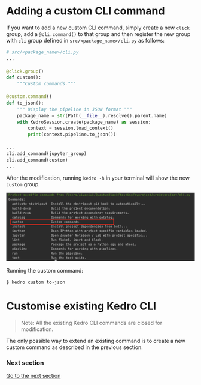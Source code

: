 # Adding a custom CLI command

If you want to add a new custom CLI command, simply create a new `click` group, add a `@cli.command()` to that group and then register the new group with `cli` group defined in `src/<package_name>/cli.py` as follows:

```python
# src/<package_name>/cli.py
...

@click.group()
def custom():
    """Custom commands."""

@custom.command()
def to_json():
    """ Display the pipeline in JSON format """
    package_name = str(Path(__file__).resolve().parent.name)
    with KedroSession.create(package_name) as session:
        context = session.load_context()
        print(context.pipeline.to_json())

...
cli.add_command(jupyter_group)
cli.add_command(custom)
...
```

After the modification, running `kedro -h` in your terminal will show the new `custom` group.

![](../img/custom_command.png)

Running the custom command:

```shell
$ kedro custom to-json
```

# Customise existing Kedro CLI

> Note: All the existing Kedro CLI commands are closed for modification.

The only possible way to extend an existing command is to create a new custom command as described in the previous section.

### Next section
[Go to the next section](./15_plugins.md)
